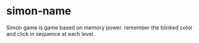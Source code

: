 # simon-name
Simon game is game based on memory power. remember the blinked color and click in sequence at each level.
